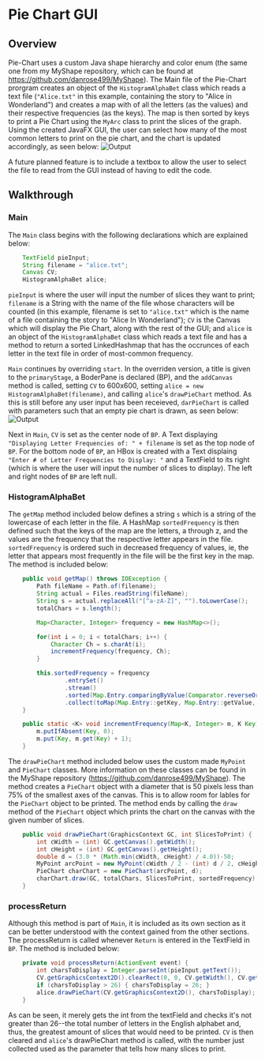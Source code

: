 # Pie Chart GUI

## Overview
Pie-Chart uses a custom Java shape hierarchy and color enum (the same one from my MyShape repository, which can be found at https://github.com/danrose499/MyShape). The Main file of the Pie-Chart prorgram creates an object of the ```HistogramAlphaBet``` class which reads a text file (```"Alice.txt"``` in this example, containing the story to "Alice in Wonderland") and creates a map with of all the letters (as the values) and their respective frequencies (as the keys). The map is then sorted by keys to print a Pie Chart using the ```MyArc``` class to print the slices of the graph. Using the created JavaFX GUI, the user can select how many of the most common letters to print on the pie chart, and the chart is updated accordingly, as seen below:
![Output](https://i.imgur.com/lGzdwmw.png?1)

A future planned feature is to include a textbox to allow the user to select the file to read from the GUI instead of having to edit the code. 

## Walkthrough
### Main
The ```Main``` class begins with the following declarations which are explained below:

```Java    
    TextField pieInput;
    String filename = "alice.txt";
    Canvas CV;
    HistogramAlphaBet alice;
```
```pieInput``` is where the user will input the number of slices they want to print; ```filename``` is a String with the name of the file whose characters will be counted (in this example, filename is set to ```"alice.txt"``` which is the name of a file containing the story to "Alice In Wonderland"); ```CV``` is the Canvas which will display the Pie Chart, along with the rest of the GUI; and ```alice``` is an object of the ```HistogramAlphaBet``` class which reads a text file and has a method to return a sorted LinkedHashmap that has the occrunces of each letter in the text file in order of most-common frequency.  

```Main``` continues by overriding ```start```. In the overriden version, a title is given to the ```primaryStage```, a BoderPane is declared (BP), and the ```addCanvas``` method is called, setting ```CV``` to 600x600, setting ```alice = new HistogramAlphaBet(filename)```, and calling ```alice```'s ```drawPieChart``` method. As this is still before any user input has been receieved, ```darPieChart``` is called with parameters such that an empty pie chart is drawn, as seen below:
![Output](https://i.imgur.com/c6XKphh.png)

Next in ```Main```, ```CV``` is set as the center node of ```BP```. A Text displaying ```"Displaying Letter Frequencies of: " + filename``` is set as the top node of ```BP```. For the bottom node of ```BP```, an HBox is created with a Text displaing ```"Enter # of Letter Frequencies to Display: "``` and a TextField to its right (which is where the user will input the number of slices to display). The left and right nodes of ```BP``` are left null. 

### HistogramAlphaBet
The ```getMap``` method included below defines a string ```s``` which is a string of the lowercase of each letter in the file. A HashMap ```sortedFrequency``` is then defined such that the keys of the map are the letters, a through z, and the values are the frequency that the respective letter appears in the file. ```sortedFrequency``` is ordered such in decreased frequency of values, ie, the letter that appears most frequently in the file will be the first key in the map. The method is included below:
```Java
    public void getMap() throws IOException {
        Path fileName = Path.of(filename);
        String actual = Files.readString(fileName);
        String s = actual.replaceAll("[^a-zA-Z]", "").toLowerCase();
        totalChars = s.length();

        Map<Character, Integer> frequency = new HashMap<>();

        for(int i = 0; i < totalChars; i++) {
            Character Ch = s.charAt(i);
            incrementFrequency(frequency, Ch);
        }

        this.sortedFrequency = frequency
                .entrySet()
                .stream()
                .sorted(Map.Entry.comparingByValue(Comparator.reverseOrder()))
                .collect(toMap(Map.Entry::getKey, Map.Entry::getValue, (e1, e2) -> e2, LinkedHashMap::new));
    }

    public static <K> void incrementFrequency(Map<K, Integer> m, K Key) {
        m.putIfAbsent(Key, 0);
        m.put(Key, m.get(Key) + 1);
    }
```  
The ```drawPieChart``` method included below uses the custom made ```MyPoint``` and ```PieChart``` classes. More information on these classes can be found in the MyShape repository (https://github.com/danrose499/MyShape). The method creates a ```PieChart``` object with a diameter that is 50 pixels less than 75% of the smallest axes of the canvas. This is to allow room for lables for the ```PieChart``` object to be printed. The method ends by calling the ```draw``` method of the ```PieChart``` object which prints the chart on the canvas with the given number of slices.  
```Java
    public void drawPieChart(GraphicsContext GC, int SlicesToPrint) {
        int cWidth = (int) GC.getCanvas().getWidth();
        int cHeight = (int) GC.getCanvas().getHeight();
        double d = (3.0 * (Math.min(cWidth, cHeight) / 4.0))-50;
        MyPoint arcPoint = new MyPoint(cWidth / 2 - (int) d / 2, cHeight / 2 - (int) d / 2);
        PieChart charChart = new PieChart(arcPoint, d);
        charChart.draw(GC, totalChars, SlicesToPrint, sortedFrequency);
    }
```
### processReturn
Although this method is part of ```Main```, it is included as its own section as it can be better understood with the context gained from the other sections.
The processReturn is called whenever ```Return``` is entered in the TextField in ```BP```. The method is included below:
```Java
    private void processReturn(ActionEvent event) {
        int charsToDisplay = Integer.parseInt(pieInput.getText());
        CV.getGraphicsContext2D().clearRect(0, 0, CV.getWidth(), CV.getHeight());
        if (charsToDisplay > 26) { charsToDisplay = 26; }
        alice.drawPieChart(CV.getGraphicsContext2D(), charsToDisplay);
    }
```
As can be seen, it merely gets the int from the textField and checks it's not greater than 26--the total number of letters in the English alphabet and, thus, the greatest amount of slices that would need to be printed. ```CV``` is then cleared and ```alice```'s drawPieChart method is called, with the number just collected used as the parameter that tells how many slices to print. 

